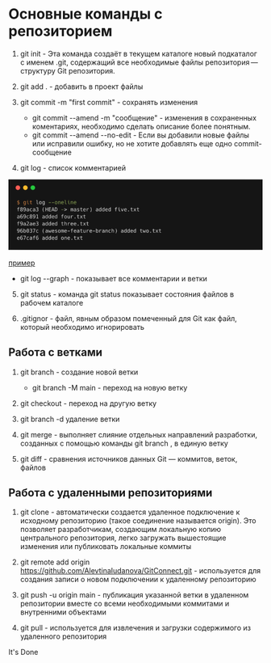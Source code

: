 # Основные команды с репозиторием

1. git init - Эта команда создаёт в текущем каталоге новый подкаталог с именем .git, содержащий все необходимые файлы репозитория — структуру Git репозитория. 

2. git add . - добавить в проект файлы 

3. git commit -m "first commit" - сохранять изменения

   * git commit --amend -m "сообщение" - изменения в сохраненных коментариях, необходимо сделать описание более понятным.
   *  git commit --amend --no-edit - Если вы добавили новые файлы или исправили ошибку, но не хотите добавлять еще одно commit-сообщение
   
4. git log - список комментарией

![Описание команды](/log-oneline.jpg)

[пример](https://proglib.io/p/git-base)

   * git log --graph - показывает все комментарии и ветки

5. git status - команда git status показывает состояния файлов в рабочем каталоге

6. .gitignor - файл, явным образом помеченный для Git как файл, который необходимо игнорировать

## Работа с ветками
1. git branch - создание новой ветки

   * git branch -M main - переход на новую ветку

2. git checkout - переход на другую ветку

3. git branch -d удаление ветки

4. git merge - выполняет слияние отдельных направлений разработки, созданных с помощью команды git branch , в единую ветку 
5. git diff - сравнения источников данных Git — коммитов, веток, файлов

## Работа с удаленными репозиториями

1. git clone - автоматически создается удаленное подключение к исходному репозиторию (такое соединение называется origin). Это позволяет разработчикам, создающим локальную копию центрального репозитория, легко загружать вышестоящие изменения или публиковать локальные коммиты
1. git remote add origin https://github.com/AlevtinaIudanova/GitConnect.git - используется для создания записи о новом подключении к удаленному репозиторию

3. git push -u origin main - публикация указанной ветки в удаленном репозитории вместе со всеми необходимыми коммитами и внутренними объектами

4. git pull - используется для извлечения и загрузки содержимого из удаленного репозитория



It's Done

